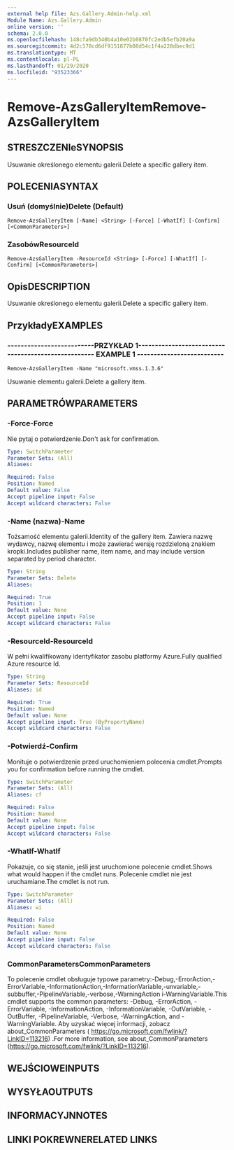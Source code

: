 ```yaml
---
external help file: Azs.Gallery.Admin-help.xml
Module Name: Azs.Gallery.Admin
online version: ''
schema: 2.0.0
ms.openlocfilehash: 148cfa9db340b4a10e02b0870fc2edb5efb20a9a
ms.sourcegitcommit: 4d2c178cd6df9151877b08d54c1f4a228dbec9d1
ms.translationtype: MT
ms.contentlocale: pl-PL
ms.lasthandoff: 01/29/2020
ms.locfileid: "93523366"
---
```

# <span data-ttu-id="8eaed-101">Remove-AzsGalleryItem</span><span class="sxs-lookup"><span data-stu-id="8eaed-101">Remove-AzsGalleryItem</span></span>

## <span data-ttu-id="8eaed-102">STRESZCZENIe</span><span class="sxs-lookup"><span data-stu-id="8eaed-102">SYNOPSIS</span></span>
<span data-ttu-id="8eaed-103">Usuwanie określonego elementu galerii.</span><span class="sxs-lookup"><span data-stu-id="8eaed-103">Delete a specific gallery item.</span></span>

## <span data-ttu-id="8eaed-104">POLECENIA</span><span class="sxs-lookup"><span data-stu-id="8eaed-104">SYNTAX</span></span>

### <span data-ttu-id="8eaed-105">Usuń (domyślnie)</span><span class="sxs-lookup"><span data-stu-id="8eaed-105">Delete (Default)</span></span>
```
Remove-AzsGalleryItem [-Name] <String> [-Force] [-WhatIf] [-Confirm] [<CommonParameters>]
```

### <span data-ttu-id="8eaed-106">Zasobów</span><span class="sxs-lookup"><span data-stu-id="8eaed-106">ResourceId</span></span>
```
Remove-AzsGalleryItem -ResourceId <String> [-Force] [-WhatIf] [-Confirm] [<CommonParameters>]
```

## <span data-ttu-id="8eaed-107">Opis</span><span class="sxs-lookup"><span data-stu-id="8eaed-107">DESCRIPTION</span></span>
<span data-ttu-id="8eaed-108">Usuwanie określonego elementu galerii.</span><span class="sxs-lookup"><span data-stu-id="8eaed-108">Delete a specific gallery item.</span></span>

## <span data-ttu-id="8eaed-109">Przykłady</span><span class="sxs-lookup"><span data-stu-id="8eaed-109">EXAMPLES</span></span>

### <span data-ttu-id="8eaed-110">--------------------------PRZYKŁAD 1--------------------------</span><span class="sxs-lookup"><span data-stu-id="8eaed-110">-------------------------- EXAMPLE 1 --------------------------</span></span>
```
Remove-AzsGalleryItem -Name "microsoft.vmss.1.3.6"
```

<span data-ttu-id="8eaed-111">Usuwanie elementu galerii.</span><span class="sxs-lookup"><span data-stu-id="8eaed-111">Delete a gallery item.</span></span>

## <span data-ttu-id="8eaed-112">PARAMETRÓW</span><span class="sxs-lookup"><span data-stu-id="8eaed-112">PARAMETERS</span></span>

### <span data-ttu-id="8eaed-113">-Force</span><span class="sxs-lookup"><span data-stu-id="8eaed-113">-Force</span></span>
<span data-ttu-id="8eaed-114">Nie pytaj o potwierdzenie.</span><span class="sxs-lookup"><span data-stu-id="8eaed-114">Don't ask for confirmation.</span></span>

```yaml
Type: SwitchParameter
Parameter Sets: (All)
Aliases: 

Required: False
Position: Named
Default value: False
Accept pipeline input: False
Accept wildcard characters: False
```

### <span data-ttu-id="8eaed-115">-Name (nazwa)</span><span class="sxs-lookup"><span data-stu-id="8eaed-115">-Name</span></span>
<span data-ttu-id="8eaed-116">Tożsamość elementu galerii.</span><span class="sxs-lookup"><span data-stu-id="8eaed-116">Identity of the gallery item.</span></span>
<span data-ttu-id="8eaed-117">Zawiera nazwę wydawcy, nazwę elementu i może zawierać wersję rozdzieloną znakiem kropki.</span><span class="sxs-lookup"><span data-stu-id="8eaed-117">Includes publisher name, item name, and may include version separated by period character.</span></span>

```yaml
Type: String
Parameter Sets: Delete
Aliases: 

Required: True
Position: 1
Default value: None
Accept pipeline input: False
Accept wildcard characters: False
```

### <span data-ttu-id="8eaed-118">-ResourceId</span><span class="sxs-lookup"><span data-stu-id="8eaed-118">-ResourceId</span></span>
<span data-ttu-id="8eaed-119">W pełni kwalifikowany identyfikator zasobu platformy Azure.</span><span class="sxs-lookup"><span data-stu-id="8eaed-119">Fully qualified Azure resource Id.</span></span>

```yaml
Type: String
Parameter Sets: ResourceId
Aliases: id

Required: True
Position: Named
Default value: None
Accept pipeline input: True (ByPropertyName)
Accept wildcard characters: False
```

### <span data-ttu-id="8eaed-120">-Potwierdź</span><span class="sxs-lookup"><span data-stu-id="8eaed-120">-Confirm</span></span>
<span data-ttu-id="8eaed-121">Monituje o potwierdzenie przed uruchomieniem polecenia cmdlet.</span><span class="sxs-lookup"><span data-stu-id="8eaed-121">Prompts you for confirmation before running the cmdlet.</span></span>

```yaml
Type: SwitchParameter
Parameter Sets: (All)
Aliases: cf

Required: False
Position: Named
Default value: None
Accept pipeline input: False
Accept wildcard characters: False
```

### <span data-ttu-id="8eaed-122">-WhatIf</span><span class="sxs-lookup"><span data-stu-id="8eaed-122">-WhatIf</span></span>
<span data-ttu-id="8eaed-123">Pokazuje, co się stanie, jeśli jest uruchomione polecenie cmdlet.</span><span class="sxs-lookup"><span data-stu-id="8eaed-123">Shows what would happen if the cmdlet runs.</span></span>
<span data-ttu-id="8eaed-124">Polecenie cmdlet nie jest uruchamiane.</span><span class="sxs-lookup"><span data-stu-id="8eaed-124">The cmdlet is not run.</span></span>

```yaml
Type: SwitchParameter
Parameter Sets: (All)
Aliases: wi

Required: False
Position: Named
Default value: None
Accept pipeline input: False
Accept wildcard characters: False
```

### <span data-ttu-id="8eaed-125">CommonParameters</span><span class="sxs-lookup"><span data-stu-id="8eaed-125">CommonParameters</span></span>
<span data-ttu-id="8eaed-126">To polecenie cmdlet obsługuje typowe parametry:-Debug,-ErrorAction,-ErrorVariable,-InformationAction,-InformationVariable,-unvariable,-subbuffer,-PipelineVariable,-verbose,-WarningAction i-WarningVariable.</span><span class="sxs-lookup"><span data-stu-id="8eaed-126">This cmdlet supports the common parameters: -Debug, -ErrorAction, -ErrorVariable, -InformationAction, -InformationVariable, -OutVariable, -OutBuffer, -PipelineVariable, -Verbose, -WarningAction, and -WarningVariable.</span></span> <span data-ttu-id="8eaed-127">Aby uzyskać więcej informacji, zobacz about_CommonParameters ( https://go.microsoft.com/fwlink/?LinkID=113216) .</span><span class="sxs-lookup"><span data-stu-id="8eaed-127">For more information, see about_CommonParameters (https://go.microsoft.com/fwlink/?LinkID=113216).</span></span>

## <span data-ttu-id="8eaed-128">WEJŚCIOWE</span><span class="sxs-lookup"><span data-stu-id="8eaed-128">INPUTS</span></span>

## <span data-ttu-id="8eaed-129">WYSYŁA</span><span class="sxs-lookup"><span data-stu-id="8eaed-129">OUTPUTS</span></span>

## <span data-ttu-id="8eaed-130">INFORMACYJN</span><span class="sxs-lookup"><span data-stu-id="8eaed-130">NOTES</span></span>

## <span data-ttu-id="8eaed-131">LINKI POKREWNE</span><span class="sxs-lookup"><span data-stu-id="8eaed-131">RELATED LINKS</span></span>

